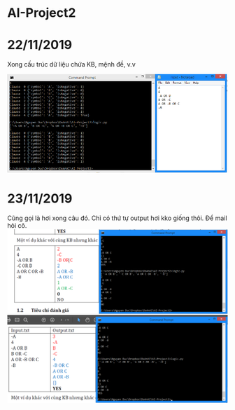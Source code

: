 # AI-Project2

# 22/11/2019
Xong cấu trúc dữ liệu chứa KB, mệnh đề, v.v

![alt text](img/22-11.png)

# 23/11/2019
Cũng gọi là hơi xong câu  đó. Chỉ có thứ tự output hơi kko giống thôi. Để mail hỏi cô.
![alt text](img/23-11-1.png)
![alt text](img/23-11-2.png)